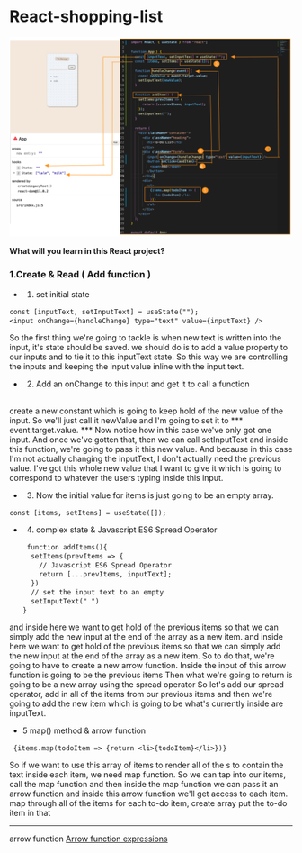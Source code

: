 # React-shopping-list
![shopping-list](https://github.com/miya-w/React-shopping-list/blob/main/imgs/shoppinglist-add.png)

**What will you learn in this React project?**

### 1.Create & Read ( Add function )
- 1. set initial state

```
const [inputText, setInputText] = useState("");
<input onChange={handleChange} type="text" value={inputText} />
``` 
So the first thing we're going to tackle is when new text is written into the input, it's state should be saved.
we should do  is to add a value property to our inputs and to tie it to this inputText state. So this way we are controlling the inputs and keeping the input value inline with the input text.

- 2. Add an onChange to this input and get it to call a function
<br>
create a new constant which is going to keep hold of the new value of the input. So we'll just call it newValue and I'm going to set it to *** event.target.value. ***  Now notice how in this case we've only got one input. And once we've gotten that, then we can call setInputText and inside this function, we're going to pass it this new value. And because in this case I'm not actually changing the inputText, I don't actually need the previous value. I've got this whole new value that I want to give it which is going to correspond to whatever the users typing inside this input.

- 3. Now the initial value for items is just going to be an empty array.
```
const [items, setItems] = useState([]);
```


- 4. complex state & Javascript ES6 Spread Operator

  ```
   function addItems(){
    setItems(prevItems => {
      // Javascript ES6 Spread Operator
      return [...prevItems, inputText];
    })
    // set the input text to an empty
    setInputText(" ")
  }
  ```
and inside here we want to get hold of the previous items so that we can simply add the new input at the end of the array as a new item. and inside here we want to get hold of the previous items so that we can simply add the new input at the end of the array as a new item.
So to do that, we're going to have to create a new arrow function. Inside the input of this arrow function is going to be the previous items
Then what we're going to return is going to be a new array using the spread operator
So let's add our spread operator, add in all of the items from our previous items and then we're going to add the new item which is going to be what's currently inside are inputText.
- 5 map() method & arrow function
```
 {items.map(todoItem => {return <li>{todoItem}</li>})}
 ```
So if we want to use this array of items to render all of the s to contain the text inside each item, we need map function. So we can tap into our items, call the map function and then inside the map function we can pass it an arrow function and inside this arrow function we'll get access to each item.
map through all of the items for each to-do item, create array put the to-do item in that 


---


arrow function
[Arrow function expressions](https://developer.mozilla.org/en-US/docs/Web/JavaScript/Reference/Functions/Arrow_functions)